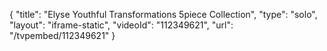 {
    "title": "Elyse Youthful Transformations 5piece Collection",
    "type": "solo",
    "layout": "iframe-static",
    "videoId": "112349621",
    "url": "\/tvpembed\/112349621"
}